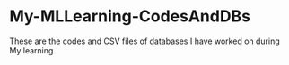 # My-MLLearning-CodesAndDBs



These are the codes and CSV files of databases I have worked on during My learning
